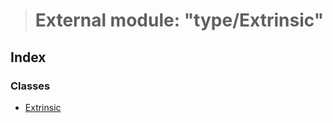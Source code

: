 > # External module: "type/Extrinsic"

## Index

### Classes

* [Extrinsic](../classes/_type_extrinsic_.extrinsic.md)